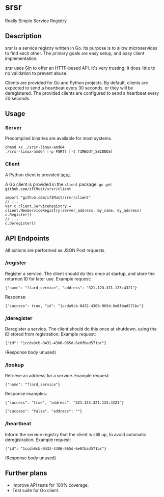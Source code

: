 # srsr
Really Simple Service Registry

## Description
srsr is a service registry written in Go. Its purpose is to allow microservices to find each other.
The primary goals are easy setup, and easy client implementation.

srsr uses [Gin](https://gin-gonic.com/) to offer an HTTP-based API.
It's very trusting; it does little to no validation to prevent abuse.

Clients are provided for Go and Python projects.
By default, clients are expected to send a heartbeat every 30 seconds, or they will be deregistered.
The provided clients are configured to send a heartbeat every 20 seconds.

## Usage

### Server
Precompiled binaries are available for most systems.
```
chmod +x ./srsr-linux-amd64
./srsr-linux-amd64 [-p PORT] [-t TIMEOUT_SECONDS]
```

### Client
A Python client is provided [here](https://github.com/ifIMust/srsrpy).

A Go client is provided in the `client` package.
`go get github.com/ifIMust/srsr/client`
```
import "github.com/ifIMust/srsr/client"
// ...
var c client.ServiceRegistry = client.NewServiceRegistry(server_address, my_name, my_address)
c.Register()
// ...
c.Deregister()
```

## API Endpoints
All actions are performed as JSON Post requests.

### /register
Register a service. The client should do this once at startup, and store the returned ID for later use.
Example request:
```
{"name": "flard_service", "address": "321.123.321.123:4321"}
```
Response:
```
{"success": true, "id": "1ccda9cb-0432-4306-965d-6e0fbad571bc"}
```

### /deregister
Deregister a service. The client should do this once at shutdown, using the ID stored from registration.
Example request:
```
{"id": "1ccda9cb-0432-4306-965d-6e0fbad571bc"}
```
(Response body unused)

### /lookup
Retrieve an address for a service.
Example request:
```
{"name": "flard_service"}
```
Response examples:
```
{"success": "true", "address": "321.123.321.123:4321"}

{"success": "false", "address": ""}
```

### /heartbeat
Inform the service registry that the client is still up, to avoid automatic deregistration.
Example request:
```
{"id": "1ccda9cb-0432-4306-965d-6e0fbad571bc"}
```
(Response body unused)


## Further plans
- Improve API tests for 100% coverage.
- Test suite for Go client.
